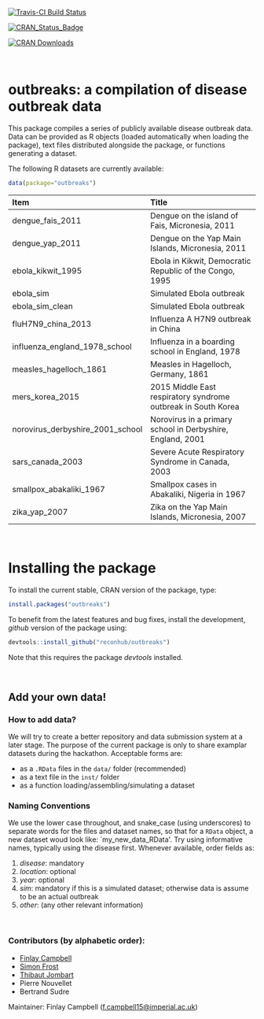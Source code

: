 [![Travis-CI Build Status](https://travis-ci.org/reconhub/outbreaks.svg?branch=master)](https://travis-ci.org/reconhub/outbreaks)

[![CRAN_Status_Badge](http://www.r-pkg.org/badges/version/outbreaks)](https://cran.r-project.org/package=outbreaks)

[![CRAN Downloads](https://cranlogs.r-pkg.org/badges/outbreaks)](https://cran.r-project.org/package=outbreaks)

<br>

# outbreaks: a compilation of disease outbreak data

This package compiles a series of publicly available disease outbreak data.
Data can be provided as R objects (loaded automatically when loading the package), text files distributed alongside the package, or functions generating a dataset.

The following R datasets are currently available:



```r
data(package="outbreaks")
```



|Item                             |Title                                                         |
|:--------------------------------|:-------------------------------------------------------------|
|dengue_fais_2011                 |Dengue on the island of Fais, Micronesia, 2011                |
|dengue_yap_2011                  |Dengue on the Yap Main Islands, Micronesia, 2011              |
|ebola_kikwit_1995                |Ebola in Kikwit, Democratic Republic of the Congo, 1995       |
|ebola_sim                        |Simulated Ebola outbreak                                      |
|ebola_sim_clean                  |Simulated Ebola outbreak                                      |
|fluH7N9_china_2013               |Influenza A H7N9 outbreak in China                            |
|influenza_england_1978_school    |Influenza in a boarding school in England, 1978               |
|measles_hagelloch_1861           |Measles in Hagelloch, Germany, 1861                           |
|mers_korea_2015                  |2015 Middle East respiratory syndrome outbreak in South Korea |
|norovirus_derbyshire_2001_school |Norovirus in a primary school in Derbyshire, England, 2001    |
|sars_canada_2003                 |Severe Acute Respiratory Syndrome in Canada, 2003             |
|smallpox_abakaliki_1967          |Smallpox cases in Abakaliki, Nigeria in 1967                  |
|zika_yap_2007                    |Zika on the Yap Main Islands, Micronesia, 2007                |


<br>

# Installing the package

To install the current stable, CRAN version of the package, type:

```r
install.packages("outbreaks")
```

To benefit from the latest features and bug fixes, install the development, *github* version of the package using:

```r
devtools::install_github("reconhub/outbreaks")
```

Note that this requires the package *devtools* installed.



<br>

## Add your own data!

### How to add data?
We will try to create a better repository and data submission system at a later stage.
The purpose of the current package is only to share examplar datasets during the hackathon.
Acceptable forms are:
- as a `.RData` files in the `data/` folder (recommended)
- as a text file in the `inst/` folder
- as a function loading/assembling/simulating a dataset

### Naming Conventions
We use the lower case throughout, and snake_case (using underscores) to separate words for the files and dataset names, so that for a `RData` object, a new dataset woud look like: `my_new_data_RData'. Try using informative names, typically using the disease first. Whenever available, order fields as:
   1. *disease*: mandatory
   2. *location*: optional
   3. *year*: optional
   4. *sim*: mandatory if this is a simulated dataset; otherwise data is assume to be an actual outbreak
   5. *other*: (any other relevant information)


<br>

### Contributors (by alphabetic order):
- [Finlay Campbell](https://github.com/finlaycampbell)
- [Simon Frost](https://github.com/sdwfrost)
- [Thibaut Jombart](https://github.com/thibautjombart)
- Pierre Nouvellet
- Bertrand Sudre


Maintainer: Finlay Campbell (f.campbell15@imperial.ac.uk)
